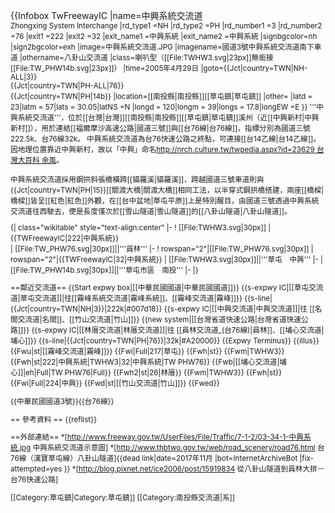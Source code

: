 {{Infobox TwFreewayIC
|name=中興系統交流道<br/><small>Zhongxing System Interchange
|rd_type1 =NH
|rd_type2 =PH
|rd_number1 =3
|rd_number2 =76
|exit1 =222
|exit2 =32
|exit_name1 =中興系統
|exit_name2 =中興系統
|signbgcolor=nh
|sign2bgcolor=exh
|image=中興系統交流道.JPG
|imagename=國道3號中興系統交流道南下車道
|othername=八卦山交流道
|class=喇叭型（[[File:TWHW3.svg|23px]]無銜接[[File:TW_PHW14b.svg|23px]]）
|time=2005年4月29日
|goto={{Jct|country=TWN|NH-ALL|3}}<br>{{Jct|country=TWN|PH-ALL|76}}<br>{{Jct|country=TWN|PH|14b}}
|location=[[南投縣|南投縣]][[草屯鎮|草屯鎮]]
|other=
|latd = 23|latm = 57|lats = 30.05|latNS =N
|longd = 120|longm = 39|longs = 17.8|longEW =E
}}
'''中興系統交流道'''，位於[[台灣|台灣]][[南投縣|南投縣]][[草屯鎮|草屯鎮]]溪州（近[[中興新村|中興新村]]），用於連結[[福爾摩沙高速公路|國道三號]]與[[台76線|台76線]]，指標分別為國道三號222.5k、台76線32k。
中興系統交流道為台76快速公路之終點，可連接[[台14乙線|台14乙線]]。因地理位置靠近中興新村，故以「中興」命名<ref>[http://nrch.culture.tw/twpedia.aspx?id=23629 台灣大百科 余風](文化部)</ref>。

中興系統交流道採用鋼拱斜張橋橫跨[[貓羅溪|貓羅溪]]，跨越國道三號車道則與{{Jct|country=TWN|PH|15}}[[關渡大橋|關渡大橋]]相同工法，以半穿式鋼拱橋搭建，兩座[[橋樑|橋樑]]皆呈[[紅色|紅色]]外觀，在[[台中盆地|草屯平原]]上是特別醒目，由國道三號透過中興系統交流道往西駛去，便是長度僅次於[[雪山隧道|雪山隧道]]的[[八卦山隧道|八卦山隧道]]。

{| class="wikitable" style="text-align:center"
|-
! [[File:TWHW3.svg|30px]]
| {{TWFreewayIC|222|中興系統}}  
| [[File:TW_PHW76.svg|30px]]||'''員林''' 
|-
! rowspan="2"|[[File:TW_PHW76.svg|30px]]
| rowspan="2"|{{TWFreewayIC|32|中興系統}} 
| [[File:TWHW3.svg|30px]]||'''草屯　中興'''
|- 
| [[File:TW_PHW14b.svg|30px]]||'''草屯市區　南投'''
|-
|}

==鄰近交流道==
{{Start expwy box|[[中華民國國道|中華民國國道]]}}
{{s-expwy IC|[[草屯交流道|草屯交流道]]|往[[霧峰系統交流道|霧峰系統]]、[[霧峰交流道|霧峰]]}}
{{s-line|{{Jct|country=TWN|NH|3}}|222k|#007d18}}
{{s-expwy IC|[[中興交流道|中興交流道]]|往 [[名間交流道|名間]]、[[竹山交流道|竹山]]}}
{{new system|[[台灣省道快速公路|台灣省道快速公路]]}}
{{s-expwy IC|[[林厝交流道|林厝交流道]]|往 [[員林交流道_(台76線)|員林]]、[[埔心交流道|埔心]]}}
{{s-line|{{Jct|country=TWN|PH|76}}|32k|#A20000}}
{{Expwy Terminus}}
{{illus}}
{{Fwu|st|[[霧峰交流道|霧峰]]}}
{{Fwi|Full|217|草屯}}
{{Fwh|st}}
{{Fwm|TWHW3}}
{{Fwh|st|222|中興系統|TWHW3|32|中興系統|TW PHW76}}
{{Fwb|[[埔心交流道|埔心]]|eh|Full|TW PHW76|Full}}
{{Fwh2|st|26|林厝}}
{{Fwm|TWHW3}}
{{Fwh|st}}
{{Fwi|Full|224|中興}}
{{Fwd|st|[[竹山交流道|竹山]]}}
{{Fwed}}


{{中華民國國道3號}}{{台76線}}

== 參考資料 ==
{{reflist}}

==外部連結==
*[http://www.freeway.gov.tw/UserFiles/File/Traffic/7-1-2/03-34-1-中興系統.jpg 中興系統交流道示意圖]
*[http://www.thbtwo.gov.tw/web/road_scenery/road76.html 台76線（漢寶草屯線）八卦山隧道]{{dead link|date=2017年11月 |bot=InternetArchiveBot |fix-attempted=yes }}
*[http://blog.pixnet.net/ice2006/post/15919834 從八卦山隧道到員林大排－台76快速公路]

[[Category:草屯鎮|Category:草屯鎮]]
[[Category:南投縣交流道|系]]